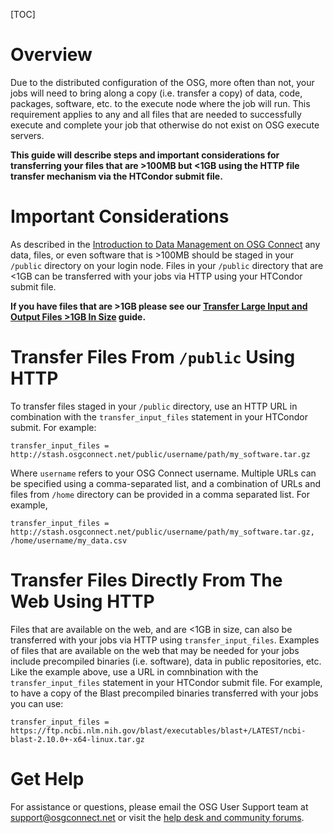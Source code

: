 [title]: - "Transfer Input Files >100MB In Size"

[TOC] 

# Overview

Due to the distributed configuration of the OSG, more often than not, your 
jobs will need to bring along a copy (i.e. transfer a copy) of data, code, 
packages, software, etc. to the execute node where the job will run. This 
requirement applies to any and all files that are needed to successfully 
execute and complete your job that otherwise do not exist on OSG execute servers.

**This guide will describe steps and important considerations for transferring 
your files that are >100MB but <1GB using the HTTP file transfer mechanism via 
the HTCondor submit file.**   

# Important Considerations

As described in the [Introduction to Data Management on OSG Connect](https://support.opensciencegrid.org/support/solutions/articles/12000002985) 
any data, files, or even software that is >100MB should be staged in your 
`/public` directory on your login node. Files in your `/public` directory 
that are <1GB can be transferred with your jobs via HTTP using your HTCondor submit file.

**If you have files that are >1GB please see our 
[Transfer Large Input and Output Files >1GB In Size](https://support.opensciencegrid.org/support/solutions/articles/12000002775) guide.**

# Transfer Files From `/public` Using HTTP

To transfer files staged in your `/public` directory, use an HTTP URL in 
combination with the `transfer_input_files` statement in your HTCondor submit. 
For example:

	transfer_input_files = http://stash.osgconnect.net/public/username/path/my_software.tar.gz

Where `username` refers to your OSG Connect username. Multiple URLs can 
be specified using a comma-separated list, and a combination of URLs and 
files from `/home` directory can be provided in a comma separated list. For example,

	transfer_input_files = http://stash.osgconnect.net/public/username/path/my_software.tar.gz, /home/username/my_data.csv

# Transfer Files Directly From The Web Using HTTP

Files that are available on the web, and are <1GB in size, can also be 
transferred with your jobs via HTTP using `transfer_input_files`. Examples 
of files that are available on the web that may be needed for your jobs 
include precompiled binaries (i.e. software), data in public repositories, 
etc. Like the example above, use a URL in comnbination with the 
`transfer_input_files` statement in your HTCondor submit file. For 
example, to have a copy of the Blast precompiled binaries transferred 
with your jobs you can use: 

	transfer_input_files = https://ftp.ncbi.nlm.nih.gov/blast/executables/blast+/LATEST/ncbi-blast-2.10.0+-x64-linux.tar.gz

# Get Help

For assistance or questions, please email the OSG User Support team  at [support@osgconnect.net](mailto:support@osgconnect.net) or visit the [help desk and community forums](http://support.opensciencegrid.org).

